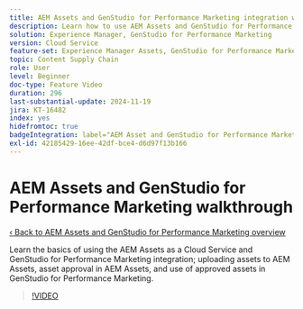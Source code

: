 ```yaml
---
title: AEM Assets and GenStudio for Performance Marketing integration walkthrough
description: Learn how to use AEM Assets and GenStudio for Performance Marketing, from uploading and approving assets in AEM to using assets in GenStudio for Performance Marketing.
solution: Experience Manager, GenStudio for Performance Marketing
version: Cloud Service
feature-set: Experience Manager Assets, GenStudio for Performance Marketing
topic: Content Supply Chain
role: User
level: Beginner
doc-type: Feature Video
duration: 296
last-substantial-update: 2024-11-19
jira: KT-16482
index: yes
hidefromtoc: true
badgeIntegration: label="AEM Asset and GenStudio for Performance Marketing" type="positive"
exl-id: 42185429-16ee-42df-bce4-d6d97f13b166
---
```

# AEM Assets and GenStudio for Performance Marketing walkthrough

[‹ Back to AEM Assets and GenStudio for Performance Marketing overview](./overview.md)

Learn the basics of using the AEM Assets as a Cloud Service and GenStudio for Performance Marketing integration; uploading assets to AEM Assets, asset approval in AEM Assets, and use of approved assets in GenStudio for Performance Marketing.

>[!VIDEO](https://video.tv.adobe.com/v/3439264/?learn=on&enablevpops)
